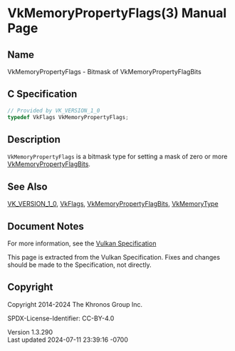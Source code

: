 # VkMemoryPropertyFlags(3) Manual Page

## Name

VkMemoryPropertyFlags - Bitmask of VkMemoryPropertyFlagBits



## <a href="#_c_specification" class="anchor"></a>C Specification

``` c
// Provided by VK_VERSION_1_0
typedef VkFlags VkMemoryPropertyFlags;
```

## <a href="#_description" class="anchor"></a>Description

`VkMemoryPropertyFlags` is a bitmask type for setting a mask of zero or
more [VkMemoryPropertyFlagBits](https://registry.khronos.org/vulkan/specs/1.3-extensions/man/html/VkMemoryPropertyFlagBits.html).

## <a href="#_see_also" class="anchor"></a>See Also

[VK_VERSION_1_0](https://registry.khronos.org/vulkan/specs/1.3-extensions/man/html/VK_VERSION_1_0.html), [VkFlags](https://registry.khronos.org/vulkan/specs/1.3-extensions/man/html/VkFlags.html),
[VkMemoryPropertyFlagBits](https://registry.khronos.org/vulkan/specs/1.3-extensions/man/html/VkMemoryPropertyFlagBits.html),
[VkMemoryType](https://registry.khronos.org/vulkan/specs/1.3-extensions/man/html/VkMemoryType.html)

## <a href="#_document_notes" class="anchor"></a>Document Notes

For more information, see the <a
href="https://registry.khronos.org/vulkan/specs/1.3-extensions/html/vkspec.html#VkMemoryPropertyFlags"
target="_blank" rel="noopener">Vulkan Specification</a>

This page is extracted from the Vulkan Specification. Fixes and changes
should be made to the Specification, not directly.

## <a href="#_copyright" class="anchor"></a>Copyright

Copyright 2014-2024 The Khronos Group Inc.

SPDX-License-Identifier: CC-BY-4.0

Version 1.3.290  
Last updated 2024-07-11 23:39:16 -0700
